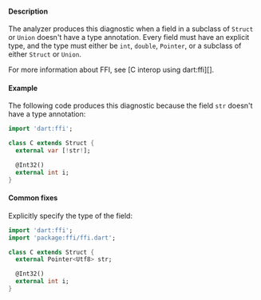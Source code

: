 #### Description

The analyzer produces this diagnostic when a field in a subclass of
`Struct` or `Union` doesn't have a type annotation. Every field must have
an explicit type, and the type must either be `int`, `double`, `Pointer`,
or a subclass of either `Struct` or `Union`.

For more information about FFI, see [C interop using dart:ffi][].

#### Example

The following code produces this diagnostic because the field `str`
doesn't have a type annotation:

```dart
import 'dart:ffi';

class C extends Struct {
  external var [!str!];

  @Int32()
  external int i;
}
```

#### Common fixes

Explicitly specify the type of the field:

```dart
import 'dart:ffi';
import 'package:ffi/ffi.dart';

class C extends Struct {
  external Pointer<Utf8> str;

  @Int32()
  external int i;
}
```